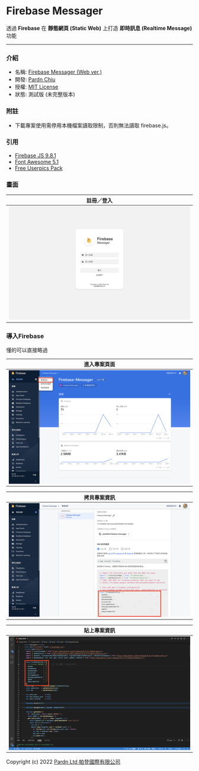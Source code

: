 # Firebase Messager

透過 **Firebase** 在 **靜態網頁 (Static Web)** 上打造 **即時訊息 (Realtime Message)** 功能

***

### 介紹

- 名稱: [Firebase Messager (Web ver.)](https://pardnchiu.github.io/firebase-messager-web/)
- 開發: [Pardn Chiu](mailto:chiuchingwei@icloud.com)
- 授權: [MIT License](./LICENSE)
- 狀態: 測試版 (未完整版本)

### 附註

- 下載專案使用需停用本機檔案讀取限制，否則無法讀取 firebase.js。

### 引用

- [Firebase JS 9.8.1](https://firebase.google.com/docs/web/setup)
- [Font Awesome 5.1](https://fontawesome.com)
- [Free Userpics Pack](https://userpics.craftwork.design)

### 畫面

| 註冊／登入 |
| --- |
| ![login](./preview/login.png)

### 導入Firebase

懂的可以直接略過

| 進入專案頁面 |
| --- |
| ![project-index](./preview/project-index.png) |

| 拷貝專案資訊 |
| --- |
| ![project-index](./preview/copy-data.png) |

| 貼上專案資訊 |
| --- |
| ![project-index](./preview/paste-data.png) |

Copyright (c) 2022 [Pardn Ltd 帕登國際有限公司](mailto:mail@pardn.ltd)
